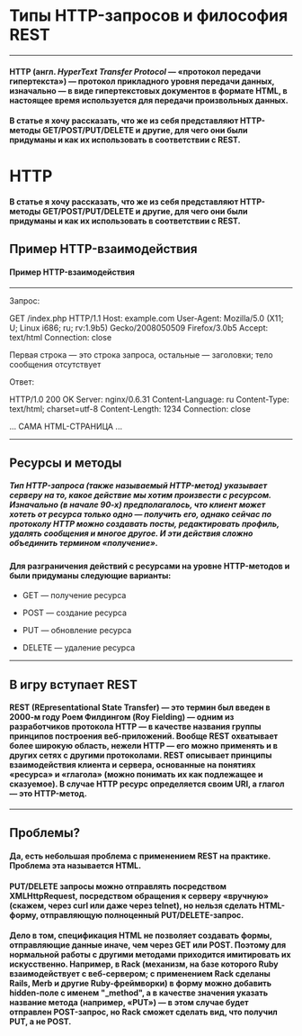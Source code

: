 # Типы HTTP-запросов и философия REST

------------------------------

#### HTTP (англ. *HyperText Transfer Protocol* — «протокол передачи гипертекста») — протокол прикладного уровня передачи данных, изначально — в виде гипертекстовых документов в формате HTML, в настоящее время используется для передачи произвольных данных.

#### В статье я хочу рассказать, что же из себя представляют HTTP-методы GET/POST/PUT/DELETE и другие, для чего они были придуманы и как их использовать в соответствии с REST.

# HTTP

#### В статье я хочу рассказать, что же из себя представляют HTTP-методы GET/POST/PUT/DELETE и другие, для чего они были придуманы и как их использовать в соответствии с REST.

## Пример HTTP-взаимодействия

####  Пример HTTP-взаимодействия
  -------------------------
   Запрос:

  GET /index.php HTTP/1.1
  Host: example.com
  User-Agent: Mozilla/5.0 (X11; U; Linux i686; ru; rv:1.9b5) Gecko/2008050509 Firefox/3.0b5
  Accept: text/html
  Connection: close

  Первая строка — это строка запроса, остальные — заголовки;
  тело сообщения отсутствует

  Ответ:

  HTTP/1.0 200 OK
  Server: nginx/0.6.31
  Content-Language: ru
  Content-Type: text/html; charset=utf-8
  Content-Length: 1234
  Connection: close

   ... САМА HTML-СТРАНИЦА ...

-----------------------------

## Ресурсы и методы

##### Тип HTTP-запроса (также называемый HTTP-метод) указывает серверу на то, какое действие мы хотим произвести с ресурсом. Изначально (в начале 90-х) предполагалось, что клиент может хотеть от ресурса только одно — получить его, однако сейчас по протоколу HTTP можно создавать посты, редактировать профиль, удалять сообщения и многое другое. И эти действия сложно объединить термином «получение».

#### Для разграничения действий с ресурсами на уровне HTTP-методов и были придуманы следующие варианты:

+ GET — получение ресурса

+ POST — создание ресурса

+ PUT — обновление ресурса
+ DELETE — удаление ресурса

----------------------------
## В игру вступает REST
#### REST (REpresentational State Transfer) — это термин был введен в 2000-м году Роем Филдингом (Roy Fielding) — одним из разработчиков протокола HTTP — в качестве названия группы принципов построения веб-приложений. Вообще REST охватывает более широкую область, нежели HTTP — его можно применять и в других сетях с другими протоколами. REST описывает принципы взаимодействия клиента и сервера, основанные на понятиях «ресурса» и «глагола» (можно понимать их как подлежащее и сказуемое). В случае HTTP ресурс определяется своим URI, а глагол — это HTTP-метод.

--------------------------------------
## Проблемы?

#### Да, есть небольшая проблема с применением REST на практике. Проблема эта называется HTML.
#### PUT/DELETE запросы можно отправлять посредством XMLHttpRequest, посредством обращения к серверу «вручную» (скажем, через curl или даже через telnet), но нельзя сделать HTML-форму, отправляющую полноценный PUT/DELETE-запрос.

#### Дело в том, спецификация HTML не позволяет создавать формы, отправляющие данные иначе, чем через GET или POST. Поэтому для нормальной работы с другими методами приходится имитировать их искусственно. Например, в Rack (механизм, на базе которого Ruby взаимодействует с веб-сервером; с применением Rack сделаны Rails, Merb и другие Ruby-фреймворки) в форму можно добавить hidden-поле с именем "_method", а в качестве значения указать название метода (например, «PUT») — в этом случае будет отправлен POST-запрос, но Rack сможет сделать вид, что получил PUT, а не POST.
